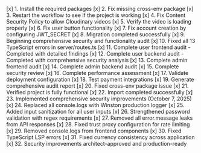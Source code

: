 [x] 1. Install the required packages
[x] 2. Fix missing cross-env package
[x] 3. Restart the workflow to see if the project is working
[x] 4. Fix Content Security Policy to allow Cloudinary videos
[x] 5. Verify the video is loading properly
[x] 6. Fix user button functionality
[x] 7. Fix account creation by configuring JWT_SECRET
[x] 8. Migration completed successfully
[x] 9. Beginning comprehensive security and functionality audit
[x] 10. Fixed all 13 TypeScript errors in server/routes.ts
[x] 11. Complete user frontend audit - Completed with detailed findings
[x] 12. Complete user backend audit - Completed with comprehensive security analysis
[x] 13. Complete admin frontend audit
[x] 14. Complete admin backend audit
[x] 15. Complete security review
[x] 16. Complete performance assessment
[x] 17. Validate deployment configuration
[x] 18. Test payment integrations
[x] 19. Generate comprehensive audit report
[x] 20. Fixed cross-env package issue
[x] 21. Verified project is fully functional
[x] 22. Import completed successfully
[x] 23. Implemented comprehensive security improvements (October 7, 2025)
[x] 24. Replaced all console.logs with Winston production logger
[x] 25. Added input sanitization for all user inputs
[x] 26. Strengthened password validation with regex requirements
[x] 27. Removed all error.message leaks from API responses
[x] 28. Fixed trust proxy configuration for rate limiting
[x] 29. Removed console.logs from frontend components
[x] 30. Fixed TypeScript LSP errors
[x] 31. Fixed currency consistency across application
[x] 32. Security improvements architect-approved and production-ready